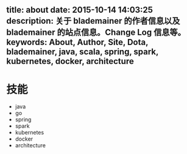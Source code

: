 title: about
date: 2015-10-14 14:03:25
description: 关于 blademainer 的作者信息以及 blademainer 的站点信息。Change Log 信息等。
keywords:  About, Author, Site, Dota, blademainer, java, scala,  spring, spark, kubernetes, docker, architecture
---
# 技能
- java
- go
- spring
- spark
- kubernetes
- docker
- architecture

